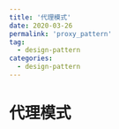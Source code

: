 ```yaml
---
title: '代理模式'
date: 2020-03-26
permalink: 'proxy_pattern'
tag:
  - design-pattern
categories:
  - design-pattern
---
```


# 代理模式
